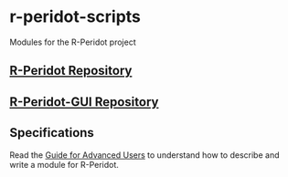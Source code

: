 # r-peridot-scripts
Modules for the R-Peridot project

## [R-Peridot Repository](https://github.com/pentalpha/r-peridot)

## [R-Peridot-GUI Repository](https://github.com/pentalpha/r-peridot-gui)

## Specifications
Read the [Guide for Advanced Users](http://www.bioinformatics-brazil.org/r-peridot/docs/advanced_guide.pdf) to understand how to describe and write a module for R-Peridot.

